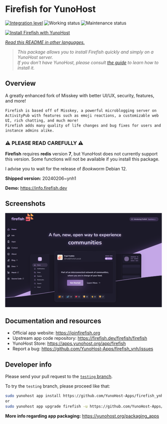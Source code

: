 <!--
N.B.: This README was automatically generated by <https://github.com/YunoHost/apps/tree/master/tools/readme_generator>
It shall NOT be edited by hand.
-->

# Firefish for YunoHost

[![Integration level](https://apps.yunohost.org/badge/integration/firefish)](https://ci-apps.yunohost.org/ci/apps/firefish/)
![Working status](https://apps.yunohost.org/badge/state/firefish)
![Maintenance status](https://apps.yunohost.org/badge/maintained/firefish)

[![Install Firefish with YunoHost](https://install-app.yunohost.org/install-with-yunohost.svg)](https://install-app.yunohost.org/?app=firefish)

*[Read this README in other languages.](./ALL_README.md)*

> *This package allows you to install Firefish quickly and simply on a YunoHost server.*  
> *If you don't have YunoHost, please consult [the guide](https://yunohost.org/install) to learn how to install it.*

## Overview


A greatly enhanced fork of Misskey with better UI/UX, security, features, and more!


    Firefish is based off of Misskey, a powerful microblogging server on ActivityPub with features such as emoji reactions, a customizable web UI, rich chatting, and much more!
    Firefish adds many quality of life changes and bug fixes for users and instance admins alike.

### ⚠️ PLEASE READ CAREFULLY ⚠️

**Firefish** requires **redis** version **7**, but YunoHost does not currently support this version.
Some functions will not be available if you install this package.

I advise you to wait for the release of _Bookworm_ Debian 12.

**Shipped version:** 20240206~ynh1

**Demo:** <https://info.firefish.dev>

## Screenshots

![Screenshot of Firefish](./doc/screenshots/screenshot-firefish.png)

## Documentation and resources

- Official app website: <https://joinfirefish.org>
- Upstream app code repository: <https://firefish.dev/firefish/firefish>
- YunoHost Store: <https://apps.yunohost.org/app/firefish>
- Report a bug: <https://github.com/YunoHost-Apps/firefish_ynh/issues>

## Developer info

Please send your pull request to the [`testing` branch](https://github.com/YunoHost-Apps/firefish_ynh/tree/testing).

To try the `testing` branch, please proceed like that:

```bash
sudo yunohost app install https://github.com/YunoHost-Apps/firefish_ynh/tree/testing --debug
or
sudo yunohost app upgrade firefish -u https://github.com/YunoHost-Apps/firefish_ynh/tree/testing --debug
```

**More info regarding app packaging:** <https://yunohost.org/packaging_apps>
